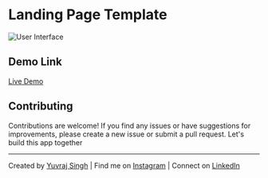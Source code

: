 # Landing Page Template
![User Interface](https://i.ibb.co/0GYLQzR/landing-Page-Design.png)

## Demo Link
<a href="https://yuvraj-08.github.io/landing-page-template/">Live Demo</a>


## Contributing
Contributions are welcome! If you find any issues or have suggestions for improvements, please create a new issue or submit a pull request. Let's build this app together

---

Created by [Yuvraj Singh](https://beacons.ai/yuvraj08) | Find me on [Instagram](https://www.instagram.com/u_v.1707/) | Connect on [LinkedIn](https://www.linkedin.com/in/-yuvraj08)
